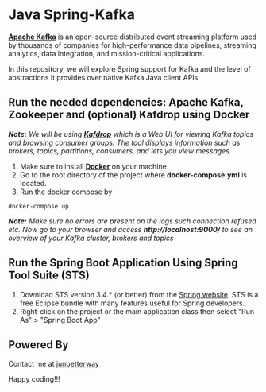 # Java Spring-Kafka

**[Apache Kafka](https://kafka.apache.org/)** is an open-source distributed event streaming platform used by thousands of companies for high-performance data pipelines, streaming analytics, data integration, and mission-critical applications.

In this repository, we will explore Spring support for Kafka and the level of abstractions it provides over native Kafka Java client APIs.

## Run the needed dependencies: Apache Kafka, Zookeeper and (optional) Kafdrop using Docker

*__Note:__ We will be using __[Kafdrop](https://github.com/obsidiandynamics/kafdrop)__ which is a Web UI for viewing Kafka topics and browsing consumer groups. The tool displays information such as brokers, topics, partitions, consumers, and lets you view messages.*

1. Make sure to install **[Docker](https://docs.docker.com/get-docker/)** on your machine
2. Go to the root directory of the project where __docker-compose.yml__ is located.
3. Run the docker compose by

```
docker-compose up
```

*__Note:__ Make sure no errors are present on the logs such connection refused etc. Now go to your browser and access __http://localhost:9000/__ to see an overview of your Kafka cluster, brokers and topics*

## Run the Spring Boot Application Using Spring Tool Suite (STS)
1. Download STS version 3.4.* (or better) from the [Spring website](https://spring.io/tools). STS is a free Eclipse bundle with many features useful for Spring developers.
2. Right-click on the project or the main application class then select "Run As" > "Spring Boot App"

## Powered By
Contact me at [junbetterway](mailto:jkpminon12@yahoo.com)

Happy coding!!!
